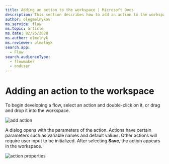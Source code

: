 ```yaml
---
title: Adding an action to the workspace | Microsoft Docs
description: This section describes how to add an action to the workspace.
author: olegmelnykov
ms.service: flow
ms.topic: article
ms.date: 02/26/2020
ms.author: olmelnyk
ms.reviewer: olmelnyk
search.app: 
  - Flow
search.audienceType: 
  - flowmaker
  - enduser
---
```


# Adding an action to the workspace

To begin developing a flow, select an action and double-click on it, or drag and drop it into the workspace. 

![add action](\media\adding-actions\add-action.png)

A dialog opens with the parameters of the action. Actions have certain parameters such as variable names and default values. Other actions will require user input to be initialized. After selecting **Save**, the action appears in the workspace.

![action properties](\media\adding-actions\action-properties.png)